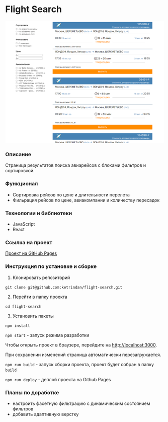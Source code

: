 # Flight Search

![image](https://raw.githubusercontent.com/ketrindan/flight-search/main/src/images/screen.png)

### **Описание**
Страница результатов поиска авиарейсов с блоками фильтров и сортировкой.

### **Функционал**
* Сортировка рейсов по цене и длительности перелета
* Фильрация рейсов по цене, авиакомпании и количеству пересадок

### **Технологии и библиотеки**
* JavaScript
* React

### **Ссылка на проект**
[Проект на GitHub Pages](https://ketrindan.github.io/flight-search/)

### **Инструкция по установке и сборке**
1. Клонировать репозиторий
```
git clone git@github.com:ketrindan/flight-search.git
```
2. Перейти в папку проекта
```
cd flight-search
```
3. Установить пакеты
```
npm install
```

`npm start` - запуск режима разработки

Чтобы открыть проект в браузере, перейдите на [http://localhost:3000](http://localhost:3000).

При сохранении изменений страница автоматически перезагружается.


`npm run build` - запуск сборки проекта, проект будет собран в папку `build`

`npm run deploy` - деплой проекта на Github Pages

### **Планы по доработке**
* настроить фасетную фильтрацию с динамическим состоянием фильтров 
* добавить адаптивную верстку
